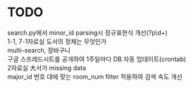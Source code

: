 # TODO

search.py에서 minor_id parsing시 정규표현식 개선(?p<chr>\d+)<br>
1-1, 7-1자료실 도서의 정체는 무엇인가<br>
multi-search, 장바구니<br>
구글 스프레드시트를 공개하여 1주일마다 DB 자동 업데이트(crontab)<br>
2자료실 大서가 missing data<br>
major_id 번호 대에 맞는 room_num filter 적용하여 검색 속도 개선<br>
